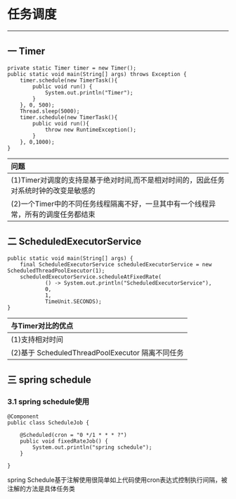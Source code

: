 # 任务调度
---
## 一 Timer
    private static Timer timer = new Timer();
    public static void main(String[] args) throws Exception {
        timer.schedule(new TimerTask(){
            public void run() {
                System.out.println("Timer");
            }
        }, 0, 500);
        Thread.sleep(5000);
        timer.schedule(new TimerTask(){
            public void run(){
                throw new RuntimeException();
            }
        }, 0,1000);
    }
|问题|
|:-| 
|(1)Timer对调度的支持是基于绝对时间,而不是相对时间的，因此任务对系统时钟的改变是敏感的|
|(2)一个Timer中的不同任务线程隔离不好，一旦其中有一个线程异常，所有的调度任务都结束|
## 二 ScheduledExecutorService
    public static void main(String[] args) {
        final ScheduledExecutorService scheduledExecutorService = new ScheduledThreadPoolExecutor(1);
        scheduledExecutorService.scheduleAtFixedRate(
                () -> System.out.println("ScheduledExecutorService"),
                0,
                1,
                TimeUnit.SECONDS);
    }
|与Timer对比的优点|
|:-| 
|(1)支持相对时间|
|(2)基于 ScheduledThreadPoolExecutor 隔离不同任务|
## 三 spring schedule
### 3.1 spring schedule使用
    @Component
    public class ScheduleJob {
     
        @Scheduled(cron = "0 */1 * * * ?")
        public void fixedRateJob() {
            System.out.println("spring schedule");
        }
     
    }
spring Schedule基于注解使用很简单如上代码使用cron表达式控制执行间隔，被注解的方法是具体任务类
